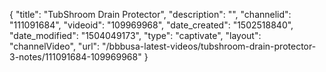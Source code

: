 {
    "title": "TubShroom Drain Protector",
    "description": "",
    "channelid": "111091684",
    "videoid": "109969968",
    "date_created": "1502518840",
    "date_modified": "1504049173",
    "type": "captivate",
    "layout": "channelVideo",
    "url": "\/bbbusa-latest-videos\/tubshroom-drain-protector-3-notes\/111091684-109969968"
}